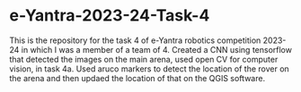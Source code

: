 # e-Yantra-2023-24-Task-4
This is the repository for the task 4 of e-Yantra robotics competition 2023-24 in which I was a member of a team of 4.
Created a CNN using tensorflow that detected the images on the main arena, used open CV for computer vision, in task 4a.
Used aruco markers to detect the location of the rover on the arena and then updaed the location of that on the QGIS software.
